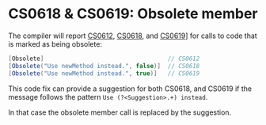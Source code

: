 # CS0618 & CS0619: Obsolete member
The compiler will report [CS0612](https://learn.microsoft.com/en-us/dotnet/csharp/misc/cs0612),
[CS0618](https://learn.microsoft.com/en-us/dotnet/csharp/language-reference/compiler-messages/cs0618),
and [CS0619](https://learn.microsoft.com/en-us/dotnet/csharp/misc/cs0619)]
for calls to code that is marked as being obsolete:

``` C#
[Obsolete]                                   // CS0612
[Obsolete("Use newMethod instead.", false)]  // CS0618
[Obsolete("Use newMethod instead.", true)]   // CS0619
```

This code fix can provide a suggestion for both CS0618, and CS0619 if the
message follows the pattern `Use (?<Suggestion>.+) instead`.

In that case the obsolete member call is replaced by the suggestion.
